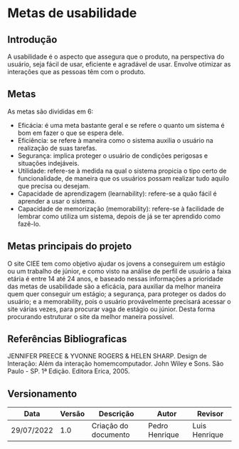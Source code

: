 # Metas de usabilidade
## Introdução
  A usabilidade é o aspecto que assegura que o produto, na perspectiva do usuário, seja fácil de usar, eficiente e agradável de usar.  Envolve otimizar as interações que as pessoas têm com o produto.

## Metas
  As metas são divididas em 6:
  
  - Eficácia: é uma meta bastante geral e se refere o quanto um sistema é bom em fazer o que se espera dele.
  - Eficiência: se refere à maneira como o sistema auxilia o usuário na realização de suas tarefas. 
  - Segurança: implica proteger o usuário de condições perigosas e situações indejáveis.
  - Utilidade: refere-se à medida na qual o sistema propicia o tipo certo de funcionalidade, de maneira que os usuários possam realizar tudo aquilo que precisa ou desejam.
  - Capacidade de aprendizagem (learnability): refere-se a quão fácil é aprender a usar o sistema.
  - Capacidade de memorização (memorability): refere-se à facilidade de lembrar como utiliza um sistema, depois de já se ter aprendido como fazê-lo.

## Metas principais do projeto
  O site CIEE tem como objetivo ajudar os jovens a conseguirem um estágio ou um trabalho de júnior, e como visto na análise de perfil de usuário a faixa etária é entre 14 até 24 anos, e baseado nessas informações a prioridade das metas de usabilidade são a eficácia, para auxiliar da melhor maneira quem quer conseguir um estágio; a segurança, para proteger os dados do usuário; e a memorability, pois o usuário provávelmente precisará acessar o site várias vezes, para procurar vaga de estágio ou júnior. Desta forma procurando estruturar o site da melhor maneira possível.

## Referências Bibliograficas
JENNIFER PREECE & YVONNE ROGERS & HELEN SHARP. Design de Interação: Além da interação homemcomputador. John Wiley e Sons. São Paulo - SP. 1ª Edição. Editora Erica, 2005.
## Versionamento

| Data       | Versão   | Descrição                         | Autor          | Revisor      |
|------------|------------|-----------------------------------|----------------|--------------|
| 29/07/2022 | 1.0 | Criação do documento | Pedro Henrique | Luis Henrique|
